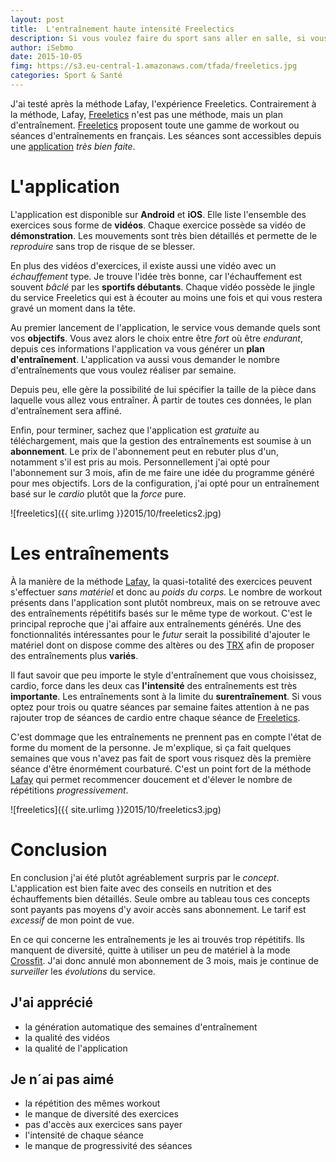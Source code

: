 ```yaml
---
layout: post
title:  L'entraînement haute intensité Freelectics
description: Si vous voulez faire du sport sans aller en salle, si vous possédez un téléphone Freeletics est peut-être fait pour vous.
author: iSebmo
date: 2015-10-05
fimg: https://s3.eu-central-1.amazonaws.com/tfada/freeletics.jpg
categories: Sport & Santé
---
```


J'ai testé après la méthode Lafay, l'expérience Freeletics. Contrairement à la méthode, Lafay, [Freeletics][app] n'est pas une méthode, mais un plan d'entraînement. 
[Freeletics][app] proposent toute une gamme de workout ou séances d'entraînements en français. Les séances sont accessibles depuis une [application][app] *très bien faite*. 

# L'application 
L'application est disponible sur **Android** et **iOS**. Elle liste l'ensemble des exercices sous forme de **vidéos**. Chaque exercice possède sa vidéo de **démonstration**. Les mouvements sont très bien détaillés et permette de le *reproduire* sans trop de risque de se blesser. 

En plus des vidéos d'exercices, il existe aussi une vidéo avec un *échauffement* type. Je trouve l'idée très bonne, car l'échauffement est souvent *bâclé* par les **sportifs débutants**. 
Chaque vidéo possède le jingle du service Freeletics qui est à écouter au moins une fois et qui vous restera gravé un moment dans la tête. 

Au premier lancement de l'application, le service vous demande quels sont vos **objectifs**. Vous avez alors le choix entre être *fort* où être *endurant*, depuis ces informations l'application va vous générer un **plan d'entraînement**. L'application va aussi vous demander le nombre d'entraînements que vous voulez réaliser par semaine. 

Depuis peu, elle gère la possibilité de lui spécifier la taille de la pièce dans laquelle vous allez vous entraîner. À partir de toutes ces données, le plan d'entraînement sera affiné. 

Enfin, pour terminer, sachez que l'application est *gratuite* au téléchargement, mais que la gestion des entraînements est soumise à un **abonnement**. Le prix de l'abonnement peut en rebuter plus d'un, notamment s'il est pris au mois. Personnellement j'ai opté pour l'abonnement sur 3 mois, afin de me faire une idée du programme généré  pour mes objectifs. 
Lors de la configuration, j'ai opté pour un entraînement basé sur le *cardio* plutôt que la *force* pure. 

![freeletics]({{ site.urlimg }}2015/10/freeletics2.jpg)

# Les entraînements 
À la manière de la méthode [Lafay][Lafay], la quasi-totalité des exercices peuvent s'effectuer *sans matériel* et donc au *poids du corps.* Le nombre de workout présents dans l'application sont plutôt nombreux, mais on se retrouve avec des entraînements répétitifs basés sur le même type de workout. 
C'est le principal reproche que j'ai affaire aux entraînements générés. Une des fonctionnalités intéressantes pour le *futur* serait la possibilité d'ajouter le matériel dont on dispose comme des altères ou des [TRX][trx] afin de proposer des entraînements plus **variés**. 

Il faut savoir que peu importe le style d'entraînement que vous choisissez, cardio, force dans les deux cas **l'intensité** des entraînements est très **importante**. Les entraînements sont à la limite du **surentraînement**. Si vous optez pour trois ou quatre séances par semaine faites attention à ne pas rajouter trop de séances de cardio entre chaque séance de [Freeletics][app]. 

C'est dommage que les entraînements ne prennent pas en compte l'état de forme du moment de la personne. Je m'explique, si ça fait quelques semaines que vous n'avez pas fait de sport vous risquez dès la première séance d'être énormément courbaturé. 
C'est un point fort de la méthode [Lafay][Lafay] qui permet recommencer doucement et d'élever le nombre de répétitions *progressivement*. 

![freeletics]({{ site.urlimg }}2015/10/freeletics3.jpg)

# Conclusion 
En conclusion j'ai été plutôt agréablement surpris par le *concept*. L'application est bien faite avec des conseils en nutrition et des échauffements bien détaillés. Seule ombre au tableau tous ces concepts sont payants pas moyens d'y avoir accès sans abonnement. Le tarif est *excessif* de mon point de vue. 

En ce qui concerne les entraînements je les ai trouvés trop répétitifs. Ils manquent de diversité, quitte à utiliser un peu de matériel à la mode [Crossfit][Crossfit]. 
J'ai donc annulé mon abonnement de 3 mois, mais je continue de *surveiller* les *évolutions* du service. 

## J'ai apprécié 
* la génération automatique des semaines d'entraînement 
* la qualité des vidéos 
* la qualité de l'application 

## Je n´ai pas aimé 
* la répétition des mêmes workout
* le manque de diversité des exercices 
* pas d'accès aux exercices sans payer
* l'intensité de chaque séance 
* le manque de progressivité des séances 

[Lafay]: https://www.amazon.fr/dp/2851806424/?tag=tfadafr-21
[app]: https://itunes.apple.com/fr/app/freeletics-workout-training/id654810212?l=en&mt=8&at=1l3vs3Y
[Crossfit]: https://www.amazon.fr/dp/2851808478/?tag=tfadafr-21
[trx]: https://www.amazon.fr/dp/suspension/?tag=tfadafr-21
 